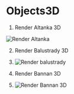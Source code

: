 # Objects3D
1. Render Altanka 3D 

![Render Altanka](https://user-images.githubusercontent.com/110977781/183975014-5ed1ef02-aec4-4d09-8d04-80d6f8358f13.png)


2. Render Balustrady 3D

4. ![Render balustrady](https://user-images.githubusercontent.com/110977781/183975086-d6399461-9dc8-404f-ad15-3f45183934bb.png)

3. Render Bannan 3D

5. ![Render Bannan 3D](https://user-images.githubusercontent.com/110977781/183975445-3f4355fa-2e37-4aad-8054-58f18447d842.png)
